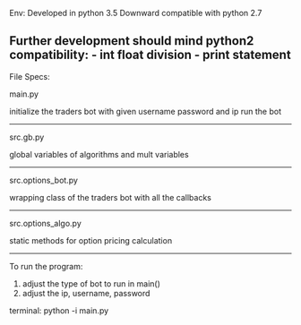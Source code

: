 Env:
Developed in python 3.5
Downward compatible with python 2.7

Further development should mind python2 compatibility:
    - int float division
    - print statement
---------------------------------------------------------------


File Specs:

main.py

initialize the traders bot with given username password and ip
run the bot

-----------------------------------------------------------

src.gb.py

global variables of algorithms and mult variables

-----------------------------------------------------------

src.options_bot.py

wrapping class of the traders bot with all the callbacks

-----------------------------------------------------------

src.options_algo.py

static methods for option pricing calculation

------------------------------------------------------------


To run the program:

1. adjust the type of bot to run in main()
2. adjust the ip, username, password

terminal:
python -i main.py

